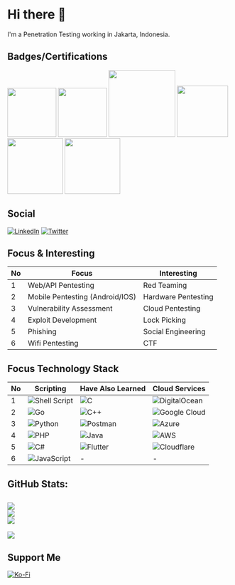 # Hi there 👋
I'm a Penetration Testing working in Jakarta, Indonesia.

## Badges/Certifications
[<img src="https://images.credly.com/images/ec81134d-e80b-4eb5-ae07-0eb8e1a60fcd/image.png" width=110>](https://www.credential.net/bc943e77-c6b0-49a3-857a-230aafdb6726)
[<img src="https://api.eu.badgr.io/public/assertions/J-4Lz_iJQxeI6WAC-mZxrQ/image" width=110>]([https://ptl-certs.s3.amazonaws.com/PTLN21704.pdf?X-Amz-Algorithm=AWS4-HMAC-SHA256&X-Amz-Credential=AKIAI5SYYGSB2WKF7OAA%2F20230126%2Fus-east-1%2Fs3%2Faws4_request&X-Amz-Date=20230126T030909Z&X-Amz-Expires=3600&X-Amz-SignedHeaders=host&X-Amz-Signature=b577ae8a51502cb91171210bf4b47bb94d7640025e975436bfff414c31d8ed0e](https://eu.badgr.com/public/assertions/J-4Lz_iJQxeI6WAC-mZxrQ))
[<img src="https://app.hackthebox.com/images/icons/ic-prolabs/ic-dante-certs.svg" width=150>](https://drive.google.com/drive/folders/1nxuEeqOVoKCwLGd4P3GtoNB5LypbEL6M)
[<img src="https://academy.hackthebox.com/storage/badges/master-of-the-registers.png" width=115>](https://academy.hackthebox.com/achievement/202827/path/18)
[<img src="https://assets.pentesterlab.com/badges/unix.png" width=125>](https://ptl-certs.s3.amazonaws.com/PTLU11098.pdf?X-Amz-Algorithm=AWS4-HMAC-SHA256&X-Amz-Credential=AKIAI5SYYGSB2WKF7OAA%2F20230204%2Fus-east-1%2Fs3%2Faws4_request&X-Amz-Date=20230204T144008Z&X-Amz-Expires=3600&X-Amz-SignedHeaders=host&X-Amz-Signature=8f1deb323928685eee1187cfabe23980354a641a12f3d7b79d56b1bcf615b4bc)
[<img src="https://assets.pentesterlab.com/badges/introduction.png" width=125>](https://ptl-certs.s3.amazonaws.com/PTLN21704.pdf?X-Amz-Algorithm=AWS4-HMAC-SHA256&X-Amz-Credential=AKIAI5SYYGSB2WKF7OAA%2F20230126%2Fus-east-1%2Fs3%2Faws4_request&X-Amz-Date=20230126T030909Z&X-Amz-Expires=3600&X-Amz-SignedHeaders=host&X-Amz-Signature=b577ae8a51502cb91171210bf4b47bb94d7640025e975436bfff414c31d8ed0e)

## Social
[![LinkedIn](https://img.shields.io/badge/LinkedIn-%230077B5.svg?logo=linkedin&logoColor=white)](https://linkedin.com/in/nairpaa) [![Twitter](https://img.shields.io/badge/Twitter-%231DA1F2.svg?logo=Twitter&logoColor=white)](https://twitter.com/nairpaa) 

## Focus & Interesting
| No | Focus                           | Interesting         |
|----|---------------------------------|---------------------|
| 1  | Web/API Pentesting              | Red Teaming         |
| 2  | Mobile Pentesting (Android/IOS) | Hardware Pentesting |
| 3  | Vulnerability Assessment        | Cloud Pentesting    |
| 4  | Exploit Development             | Lock Picking        |
| 5  | Phishing                        | Social Engineering  |
| 6  | Wifi Pentesting                 | CTF                 |

## Focus Technology Stack
| No | Scripting                                                                                                           | Have Also Learned                                                                                      | Cloud Services                                                                                                          |
|----|---------------------------------------------------------------------------------------------------------------------|--------------------------------------------------------------------------------------------------------|-------------------------------------------------------------------------------------------------------------------------|
| 1  | ![Shell Script](https://img.shields.io/badge/shell_script-%23121011.svg?style=flat&logo=gnu-bash&logoColor=white)   | ![C](https://img.shields.io/badge/c-%2300599C.svg?style=flat&logo=c&logoColor=white)                   | ![DigitalOcean](https://img.shields.io/badge/DigitalOcean-%230167ff.svg?style=flat&logo=digitalOcean&logoColor=white)   |
| 2  | ![Go](https://img.shields.io/badge/go-%2300ADD8.svg?style=flat&logo=go&logoColor=white)                             | ![C++](https://img.shields.io/badge/c++-%2300599C.svg?style=flat&logo=c%2B%2B&logoColor=white)         | ![Google Cloud](https://img.shields.io/badge/Google%20Cloud-%234285F4.svg?style=flat&logo=google-cloud&logoColor=white) |
| 3  | ![Python](https://img.shields.io/badge/python-3670A0?style=flat&logo=python&logoColor=ffdd54)                       | ![Postman](https://img.shields.io/badge/Postman-FF6C37?style=flat&logo=postman&logoColor=white)        | ![Azure](https://img.shields.io/badge/azure-%230072C6.svg?style=flat&logo=azure-devops&logoColor=white)                 |
| 4  | ![PHP](https://img.shields.io/badge/php-%23777BB4.svg?style=flat&logo=php&logoColor=white)                          | ![Java](https://img.shields.io/badge/java-%23ED8B00.svg?style=flat&logo=java&logoColor=white)          | ![AWS](https://img.shields.io/badge/AWS-%23FF9900.svg?style=flat&logo=amazon-aws&logoColor=white)                       |
| 5  | ![C#](https://img.shields.io/badge/c%23-%23239120.svg?style=flat&logo=c-sharp&logoColor=white)                      | ![Flutter](https://img.shields.io/badge/Flutter-%2302569B.svg?style=flat&logo=Flutter&logoColor=white) | ![Cloudflare](https://img.shields.io/badge/Cloudflare-F38020?style=flat&logo=Cloudflare&logoColor=white)                |
| 6  | ![JavaScript](https://img.shields.io/badge/javascript-%23323330.svg?style=flat&logo=javascript&logoColor=%23F7DF1E) | -                                                                                                      | -                                                                                                                       |
## GitHub Stats:
![](https://github-readme-stats.vercel.app/api?username=nairpaa&theme=onedark&hide_border=false&include_all_commits=false&count_private=false)<br/>
![](https://github-readme-streak-stats.herokuapp.com/?user=nairpaa&theme=onedark&hide_border=false)<br/>
![](https://github-readme-stats.vercel.app/api/top-langs/?username=nairpaa&theme=onedark&hide_border=false&include_all_commits=false&count_private=false&layout=compact)
---
[![](https://visitcount.itsvg.in/api?id=nairpaa&icon=0&color=12)](https://visitcount.itsvg.in)

## Support Me
[![Ko-Fi](https://img.shields.io/badge/Ko--fi-F16061?style=for-the-badge&logo=ko-fi&logoColor=white)](https://ko-fi.com/nairpaa) 
  
<!-- Proudly created with GPRM ( https://gprm.itsvg.in ) -->
